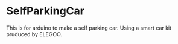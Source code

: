 # SelfParkingCar
This is for arduino to make a self parking car. 
Using a smart car kit pruduced by ELEGOO.
